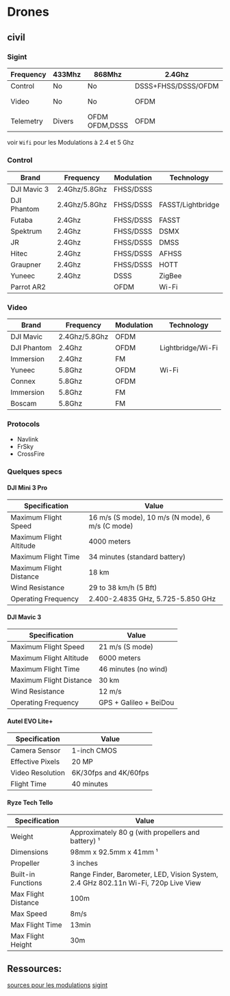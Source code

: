 # Drones


## civil

### Sigint

| Frequency | 433Mhz | 868Mhz | 2.4Ghz | 5Ghz |
|-----|--------|---------|-------|-----|
| Control | No | No | DSSS+FHSS/DSSS/OFDM | OFDM |
| Video | No | No | OFDM | OFDM, FM |
| Telemetry | Divers | OFDM OFDM,DSSS | OFDM |

voir `Wifi` pour les Modulations à 2.4 et 5 Ghz

### Control

| Brand | Frequency | Modulation | Technology |
|-----|--------|---------|-------|
| DJI Mavic 3 |  2.4Ghz/5.8Ghz | FHSS/DSSS ||
| DJI Phantom | 2.4Ghz/5.8Ghz | FHSS/DSSS | FASST/Lightbridge |
| Futaba | 2.4Ghz | FHSS/DSSS | FASST |
| Spektrum | 2.4Ghz | FHSS/DSSS | DSMX |
| JR | 2.4Ghz | FHSS/DSSS | DMSS |
| Hitec | 2.4Ghz | FHSS/DSSS | AFHSS |
| Graupner | 2.4Ghz | FHSS/DSSS | HOTT |
| Yuneec | 2.4Ghz | DSSS | ZigBee |
| Parrot AR2 | | OFDM | Wi-Fi |

### Video

| Brand | Frequency | Modulation | Technology |
|-----|--------|---------|-------|
| DJI Mavic | 2.4Ghz/5.8Ghz | OFDM ||
| DJI Phantom | 2.4Ghz | OFDM | Lightbridge/Wi-Fi |
| Immersion | 2.4Ghz | FM ||
| Yuneec | 5.8Ghz | OFDM | Wi-Fi |
| Connex | 5.8Ghz | OFDM ||
| Immersion | 5.8Ghz | FM ||
| Boscam | 5.8Ghz | FM ||

### Protocols

* Navlink
* FrSky
* CrossFire

### Quelques specs

#### DJI Mini 3 Pro

| Specification | Value |
| --- | --- |
| Maximum Flight Speed | 16 m/s (S mode), 10 m/s (N mode), 6 m/s (C mode)  |
| Maximum Flight Altitude | 4000 meters  |
| Maximum Flight Time | 34 minutes (standard battery)  |
| Maximum Flight Distance | 18 km  |
| Wind Resistance | 29 to 38 km/h (5 Bft)  |
| Operating Frequency | 2.400-2.4835 GHz, 5.725-5.850 GHz  |

#### DJI Mavic 3

| Specification | Value |
| --- | --- |
| Maximum Flight Speed | 21 m/s (S mode)  |
| Maximum Flight Altitude | 6000 meters  |
| Maximum Flight Time | 46 minutes (no wind)  |
| Maximum Flight Distance | 30 km  |
| Wind Resistance | 12 m/s  |
| Operating Frequency | GPS + Galileo + BeiDou  |

#### Autel EVO Lite+

| Specification | Value |
| --- | --- |
| Camera Sensor | 1-inch CMOS  |
| Effective Pixels | 20 MP  |
| Video Resolution | 6K/30fps and 4K/60fps  |
| Flight Time | 40 minutes  |


#### Ryze Tech Tello

| Specification | Value |
| --- | --- |
| Weight | Approximately 80 g (with propellers and battery) ¹ |
| Dimensions | 98mm x 92.5mm x 41mm ¹ |
| Propeller | 3 inches  |
| Built-in Functions | Range Finder, Barometer, LED, Vision System, 2.4 GHz 802.11n Wi-Fi, 720p Live View  |
| Max Flight Distance | 100m  |
| Max Speed | 8m/s  |
| Max Flight Time | 13min  |
| Max Flight Height | 30m  |

## Ressources:

[sources pour les modulations](https://digitalcommons.odu.edu/cgi/viewcontent.cgi?article=1161&context=ece_etds)
[sigint](https://www.sigidwiki.com/wiki/Quadcopter_Telemetry_Signal)


